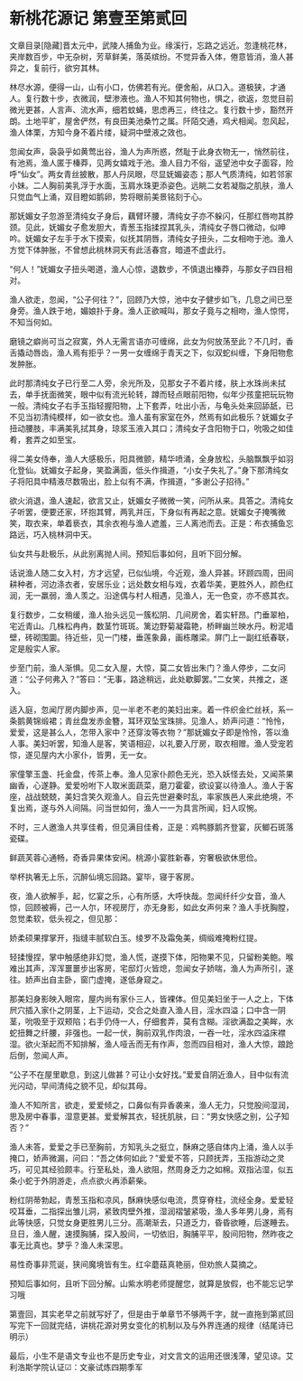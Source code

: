 # 新桃花源记 第壹至第贰回

文章目录[隐藏]晋太元中，武陵人捕鱼为业。缘溪行，忘路之远近。忽逢桃花林，夹岸数百步，中无杂树，芳草鲜美，落英缤纷。不觉异香入体，倦意皆消，渔人甚异之，复前行，欲穷其林。

林尽水源，便得一山，山有小口，仿佛若有光。便舍船，从口入。道极狭，才通人。复行数十步，衣微润，壁渗液也。渔人不知其何物也，惧之，欲返，忽觉目前微光更甚，人言声、流水声，细若蚊蝇，思虑再三，终往之。复行数十步，豁然开朗。土地平旷，屋舍俨然，有良田美池桑竹之属。阡陌交通，鸡犬相闻。忽风起，渔人体栗，方知今身不着片缕，疑洞中壁液之效也。

忽闻女声，袅袅乎如黄莺出谷，渔人为声所惑，然耻于此身衣物无一，悄然前往，有池焉，渔人匿于榛莽，见两女嬉戏于池。渔人目力不俗，遥望池中女子面容，险呼“仙女”。两女青丝披散，那人丹凤眼，尽显妩媚姿态；那人气质清纯，如若邻家小妹。二人胸前美乳浮于水面，玉肩水珠更添姿色。远眺二女若凝脂之肌肤，渔人只觉血气上涌，双目瞪如鹅卵，势将眼前美景铭刻于心。

那妩媚女子忽游至清纯女子身后，藕臂环腰，清纯女子亦不躲闪，任那红唇吻其脖颈。见此，妩媚女子愈发胆大，青葱玉指揉捏其乳头，清纯女子唇口微动，似呻吟。妩媚女子左手于水下摸索，似抚其阴唇，清纯女子扭头，二女相吻于池。渔人方觉下体肿胀，不曾想此桃林洞天有此活春宫，暗道不虚此行。

“何人！”妩媚女子扭头喝道，渔人心惊，退数步，不慎退出榛莽，与那女子四目相对。

渔人欲走，忽闻，“公子何往？”，回顾乃大惊，池中女子健步如飞，几息之间已至身旁。渔人跌于地，媚娘扑于身。渔人正欲喊叫，那女子竟与之相吻，渔人惊愕，不知当何如。

磨镜之癖尚可当之寂寞，外人无需言语亦可缠绵，此女为何放荡至此？不几时，香舌撬动唇齿，渔人焉有拒乎？一男一女缠绵于青天之下，似双蛇纠缠，下身阳物愈发肿胀。

此时那清纯女子已行至二人旁，余光所及，见那女子不着片缕，肤上水珠尚未拭去，单手抚面微笑，眼中似有流光轮转，蹲而轻点眼前阳物，似年少孩童把玩玩物一般。清纯女子右手玉指轻握阳物，上下套弄，吐出小舌，与龟头处来回舔舐，已不见当初清纯模样，如一欲女也。渔人虽有家室在外，然焉有如此极乐？妩媚女子扭动腰肢，丰满美乳拭其身，琼浆玉液入其口；清纯女子含阳物于口，吮吸之如佳肴，套弄之如至宝。

得二美女侍奉，渔人大感极乐，阳具微颤，精华喷涌，全身放松，头脑飘飘乎如羽化登仙。妩媚女子起身，笑盈满面，低头作揖道，“小女子失礼了。”身下那清纯女子将阳具中精液尽数吸出，脸上似有不满，作揖道，“多谢公子招待。”

欲火消退，渔人速起，欲言又止，妩媚女子微微一笑，问所从来。具答之。清纯女子听罢，便要还家，环抱其臂，两乳并压，下身似有再起之意。妩媚女子掩嘴微笑，取衣来，单着亵衣，其余衣袍与渔人遮羞，三人离池而去。正是：布衣捕鱼忘路远，巧入桃林洞中天。

仙女共与赴极乐，从此别离抛人间。预知后事如何，且听下回分解。

话说渔人随二女入村，方才远望，已似仙境，今近观，渔人异甚。环顾四周，田间耕种者，河边涤衣者，安居乐业；远处数女相与戏，衣着华美，更胜外人，颜色红润，无一羸弱，渔人羡之。沿途偶与村人相遇，见渔人，无一色变，亦不惑其衣。

复行数步，二女稍缓，渔人抬头远见一簇松阴、几间房舍，着实轩昂。门垂翠柏，宅近青山。几株松冉冉，数茎竹斑斑。篱边野菊凝霜艳，桥畔幽兰映水丹。粉泥墙壁，砖砌围圜。待近些，见一门楼，垂莲象鼻，画栋雕梁。屏门上一副红纸春联，定是殷实人家。

步至门前，渔人渐惧。见二女入屋，大惊，莫二女皆出朱门？渔人停步，二女问道：“公子何弗入？”答曰：“无事，路途稍远，此处歇脚罢。”二女笑，共推之，遂入。

适入庭，忽闻厅房内脚步声，见一半老不老的美妇出来。着一件织金纻丝袄，系一条鹅黄锦缎裙；青丝盘发赤金簪，耳环双坠宝珠排。见渔人，娇声问道：“怜怜，爱爱，这是甚么人，怎带入家中？还穿汝等衣物？”那妩媚女子即是怜怜，答以渔人事。美妇听罢，知渔人是客，笑语相迎，以礼要入厅房，取衣相赠。渔人受宠若惊，遂见屋内大小家仆，皆男，无一女。

家僮擎玉盏、托金盘，传茶上奉。渔人见家仆颜色无光，恐入妖怪去处，又闻茶果幽香，心遂静。爱爱吩咐下人取米面蔬菜，磨刀霍霍，欲设宴以待渔人。渔人于客座，战战兢兢，美妇含笑久观渔人。自云先世避秦时乱，率家族邑人来此绝境，不复出焉，遂与外人间隔。问当世如何，渔人一一为具言所闻，妇人叹惋。

不时，三人邀渔人共享佳肴，但见满目佳肴，正是：鸡鸭豚鹅齐登宴，灰鲫石斑落瓷碟。

鲜蔬芙蓉心通畅，奇香异果体安闲。桃源小宴胜新春，穷奢极欲休思俭。

举杯执箸无上乐，沉醉仙境忘回路。宴毕，寝于客房。

夜，渔人欲解手，起，忆宴之乐，心有所感，大呼快哉。忽闻纤纤少女音，渔人惊，回顾被褥，己一人尔，环视房厅，亦无身影，如此女声何来？渔人手抚胸膛，忽觉柔软，低头视之，但见那：

娇柔硕果撑掌开，指缝丰腻软白玉。绫罗不及霜兔美，绸缎难掩粉红提。

轻揉慢捏，掌中触感绝非幻觉，渔人慌，遂摸下体，阳物果不见，只留粉美鲍。喉难出其声，浑浑噩噩步出客房，宅邸灯火皆熄，忽闻女子娇喘，渔人为声所引，遂往。娇声出自主卧，窗门虚掩，遂低身窥之。

那美妇身影映入眼帘，屋内尚有家仆三人，皆裸体。但见美妇坐于一人之上，下体屄穴插入家仆之阴茎，上下运动，交合之处直入渔人目，淫水四溢；口中含一阴茎，吮吸至于双颊陷；右手仍侍一人，仔细套弄，莫有含糊。淫欲满盈之美眸，水蛇扭舞之纤腰，非强也。一起一伏，胸前双乳作肉浪，一吞一吐，淫水四溢床襟湿。欲火渐起而不知排解，渔人哑舌而无有作声，忽而四目相对，渔人大惊，踉跄后倒，忽闻人声。

“公子不在屋里歇息，到这儿做甚？可让小女好找。”爱爱自阴近渔人，目中似有流光闪动，早间清纯之貌不见，却似其母。

渔人不知所言，欲走，爱爱倾之，口鼻似有异香袭来，渔人无力，只觉股间湿润，思及房中春事，湿意更甚。爱爱解其衣，轻抚肌肤，曰：“男女快感之别，公子知否？”

渔人未答，爱爱之手已至胸前，方知乳头之挺立，酥麻之感自体内上涌，渔人以手掩口，娇声微漏，问曰：“吾之体何如此？”爱爱不答，只顾抚弄，玉指游动之灵巧，可见其经验颇丰。行至私处，渔人欲阻，然周身乏力之如棉。双指沾湿，似五条小蛇于外阴游走，点点欲火再添薪柴。

粉红阴蒂勃起，青葱玉指和凉风，酥麻快感似电流，贯穿脊柱，流经全身。爱爱轻咬耳垂，二指探出雏儿洞，紧致肉壁外推，湿润褶皱紧吸，渔人多年男儿身，焉有此等快感，只觉女身更胜男儿三分。高潮渐去，只道乏力，昏昏欲睡，后遂睡去。旦日，渔人醒，速摸胸脯，探入股间，一切依旧，胸脯平平，股间阳物，然昨夜之事无比真也。梦乎？渔人未深思。

易性奇事非荒诞，狭间魔境皆有生。红伞蘑菇真艳丽，但劝旅人莫摘之。

预知后事如何，且听下回分解。山紫水明老师提醒您，就算是放假，也不能忘记学习哦

第壹回，其实老早之前就写好了，但是由于单章节不够两千字，就一直拖到第贰回写完下一回就完结，讲桃花源对男女变化的机制以及与外界连通的规律（结尾诗已明示）

最后，小生不是语文专业也不是历史专业，对文言文的运用还很浅薄，望见谅。艾利浩斯学院认证☑：文豪试炼四期季军

